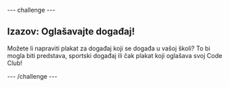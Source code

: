 \--- challenge \---

## Izazov: Oglašavajte događaj!

Možete li napraviti plakat za događaj koji se događa u vašoj školi? To bi mogla biti predstava, sportski događaj ili čak plakat koji oglašava svoj Code Club!

\--- /challenge \---